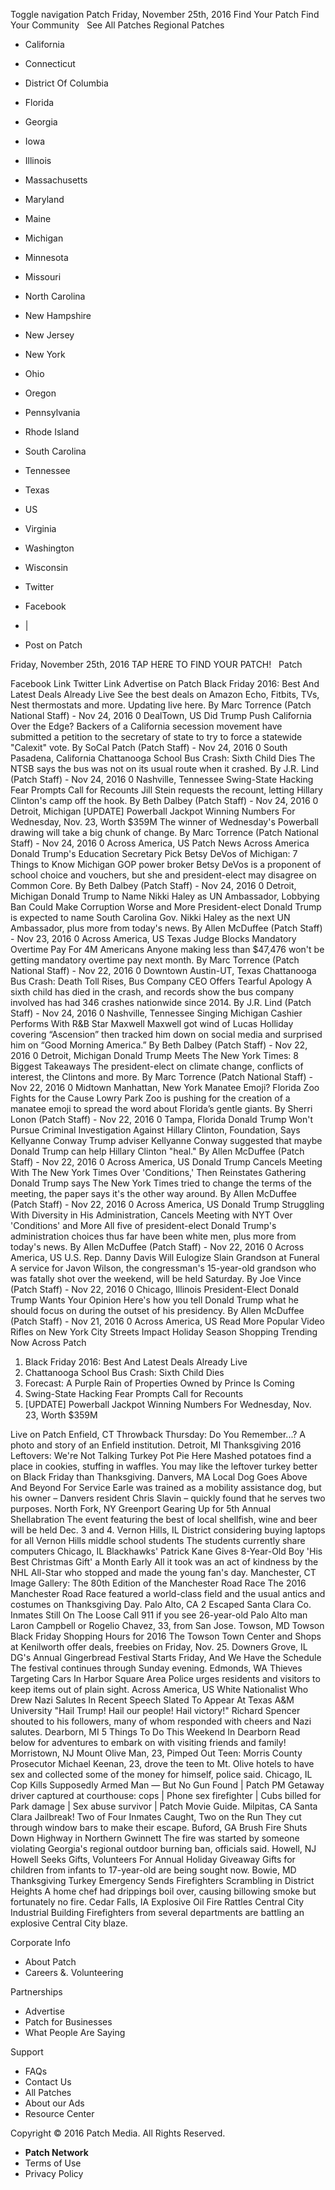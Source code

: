 Toggle navigation Patch Friday, November 25th, 2016 Find Your Patch Find Your Community   See All Patches Regional Patches

*   California
*   Connecticut
*   District Of Columbia
*   Florida
*   Georgia
*   Iowa
*   Illinois
*   Massachusetts
*   Maryland
*   Maine
*   Michigan
*   Minnesota
*   Missouri
*   North Carolina
*   New Hampshire
*   New Jersey
*   New York
*   Ohio
*   Oregon
*   Pennsylvania
*   Rhode Island
*   South Carolina
*   Tennessee
*   Texas
*   US
*   Virginia
*   Washington
*   Wisconsin

*   Twitter
*   Facebook
*   |
*   Post on Patch

Friday, November 25th, 2016 TAP HERE TO FIND YOUR PATCH!   Patch

Facebook Link Twitter Link Advertise on Patch Black Friday 2016: Best And Latest Deals Already Live See the best deals on Amazon Echo, Fitbits, TVs, Nest thermostats and more. Updating live here. By Marc Torrence (Patch National Staff) - Nov 24, 2016 0 DealTown, US Did Trump Push California Over the Edge? Backers of a California secession movement have submitted a petition to the secretary of state to try to force a statewide "Calexit" vote. By SoCal Patch (Patch Staff) - Nov 24, 2016 0 South Pasadena, California Chattanooga School Bus Crash: Sixth Child Dies The NTSB says the bus was not on its usual route when it crashed. By J.R. Lind (Patch Staff) - Nov 24, 2016 0 Nashville, Tennessee Swing-State Hacking Fear Prompts Call for Recounts Jill Stein requests the recount, letting Hillary Clinton's camp off the hook. By Beth Dalbey (Patch Staff) - Nov 24, 2016 0 Detroit, Michigan \[UPDATE\] Powerball Jackpot Winning Numbers For Wednesday, Nov. 23, Worth $359M The winner of Wednesday's Powerball drawing will take a big chunk of change. By Marc Torrence (Patch National Staff) - Nov 24, 2016 0 Across America, US Patch News Across America Donald Trump's Education Secretary Pick Betsy DeVos of Michigan: 7 Things to Know Michigan GOP power broker Betsy DeVos is a proponent of school choice and vouchers, but she and president-elect may disagree on Common Core. By Beth Dalbey (Patch Staff) - Nov 24, 2016 0 Detroit, Michigan Donald Trump to Name Nikki Haley as UN Ambassador, Lobbying Ban Could Make Corruption Worse and More President-elect Donald Trump is expected to name South Carolina Gov. Nikki Haley as the next UN Ambassador, plus more from today's news. By Allen McDuffee (Patch Staff) - Nov 23, 2016 0 Across America, US Texas Judge Blocks Mandatory Overtime Pay For 4M Americans Anyone making less than $47,476​ won't be getting mandatory overtime pay next month. By Marc Torrence (Patch National Staff) - Nov 22, 2016 0 Downtown Austin-UT, Texas Chattanooga Bus Crash: Death Toll Rises, Bus Company CEO Offers Tearful Apology A sixth child has died in the crash, and records show the bus company involved has had 346 crashes nationwide since 2014. By J.R. Lind (Patch Staff) - Nov 24, 2016 0 Nashville, Tennessee Singing Michigan Cashier Performs With R&B Star Maxwell Maxwell got wind of Lucas Holliday covering “Ascension” then tracked him down on social media and surprised him on “Good Morning America.” By Beth Dalbey (Patch Staff) - Nov 22, 2016 0 Detroit, Michigan Donald Trump Meets The New York Times: 8 Biggest Takeaways The president-elect on climate change, conflicts of interest, the Clintons and more. By Marc Torrence (Patch National Staff) - Nov 22, 2016 0 Midtown Manhattan, New York Manatee Emoji? Florida Zoo Fights for the Cause Lowry Park Zoo is pushing for the creation of a manatee emoji to spread the word about Florida’s gentle giants. By Sherri Lonon (Patch Staff) - Nov 22, 2016 0 Tampa, Florida Donald Trump Won't Pursue Criminal Investigation Against Hillary Clinton, Foundation, Says Kellyanne Conway Trump adviser Kellyanne Conway suggested that maybe Donald Trump can help Hillary Clinton "heal." By Allen McDuffee (Patch Staff) - Nov 22, 2016 0 Across America, US Donald Trump Cancels Meeting With The New York Times Over 'Conditions,' Then Reinstates Gathering Donald Trump says The New York Times tried to change the terms of the meeting, the paper says it's the other way around. By Allen McDuffee (Patch Staff) - Nov 22, 2016 0 Across America, US Donald Trump Struggling With Diversity in His Administration, Cancels Meeting with NYT Over 'Conditions' and More All five of president-elect Donald Trump's administration choices thus far have been white men, plus more from today's news. By Allen McDuffee (Patch Staff) - Nov 22, 2016 0 Across America, US U.S. Rep. Danny Davis Will Eulogize Slain Grandson at Funeral A service for Javon Wilson, the congressman's 15-year-old grandson who was fatally shot over the weekend, will be held Saturday. By Joe Vince (Patch Staff) - Nov 22, 2016 0 Chicago, Illinois President-Elect Donald Trump Wants Your Opinion Here's how you tell Donald Trump what he should focus on during the outset of his presidency. By Allen McDuffee (Patch Staff) - Nov 21, 2016 0 Across America, US Read More Popular Video Rifles on New York City Streets Impact Holiday Season Shopping Trending Now Across Patch

1.  Black Friday 2016: Best And Latest Deals Already Live
2.  Chattanooga School Bus Crash: Sixth Child Dies
3.  Forecast: A Purple Rain of Properties Owned by Prince Is Coming
4.  Swing-State Hacking Fear Prompts Call for Recounts
5.  \[UPDATE\] Powerball Jackpot Winning Numbers For Wednesday, Nov. 23, Worth $359M

Live on Patch Enfield, CT Throwback Thursday: Do You Remember...? A photo and story of an Enfield institution. Detroit, MI Thanksgiving 2016 Leftovers: We're Not Talking Turkey Pot Pie Here Mashed potatoes find a place in cookies, stuffing in waffles. You may like the leftover turkey better on Black Friday than Thanksgiving. Danvers, MA Local Dog Goes Above And Beyond For Service Earle was trained as a mobility assistance dog, but his owner – Danvers resident Chris Slavin – quickly found that he serves two purposes. North Fork, NY Greenport Gearing Up for 5th Annual Shellabration The event featuring the best of local shellfish, wine and beer will be held Dec. 3 and 4. Vernon Hills, IL District considering buying laptops for all Vernon Hills middle school students The students currently share computers Chicago, IL Blackhawks' Patrick Kane Gives 8-Year-Old Boy 'His Best Christmas Gift' a Month Early All it took was an act of kindness by the NHL All-Star who stopped and made the young fan's day. Manchester, CT Image Gallery: The 80th Edition of the Manchester Road Race The 2016 Manchester Road Race featured a world-class field and the usual antics and costumes on Thanksgiving Day. Palo Alto, CA 2 Escaped Santa Clara Co. Inmates Still On The Loose Call 911 if you see 26-year-old Palo Alto man Laron Campbell or Rogelio Chavez, 33, from San Jose. Towson, MD Towson Black Friday Shopping Hours for 2016 The Towson Town Center and Shops at Kenilworth offer deals, freebies on Friday, Nov. 25. Downers Grove, IL DG's Annual Gingerbread Festival Starts Friday, And We Have the Schedule The festival continues through Sunday evening. Edmonds, WA Thieves Targeting Cars In Harbor Square Area Police urges residents and visitors to keep items out of plain sight. Across America, US White Nationalist Who Drew Nazi Salutes In Recent Speech Slated To Appear At Texas A&M University "Hail Trump! Hail our people! Hail victory!" Richard Spencer shouted to his followers, many of whom responded with cheers and Nazi salutes. Dearborn, MI 5 Things To Do This Weekend In Dearborn Read below for adventures to embark on with visiting friends and family! Morristown, NJ Mount Olive Man, 23, Pimped Out Teen: Morris County Prosecutor Michael Keenan​, 23, drove the teen to Mt. Olive hotels to have sex and collected some of the money for himself, police said. Chicago, IL Cop Kills Supposedly Armed Man — But No Gun Found | Patch PM Getaway driver captured at courthouse: cops | Phone sex firefighter | Cubs billed for Park damage | Sex abuse survivor | Patch Movie Guide. Milpitas, CA Santa Clara Jailbreak! Two of Four Inmates Caught, Two on the Run They cut through window bars to make their escape. Buford, GA Brush Fire Shuts Down Highway in Northern Gwinnett The fire was started by someone violating Georgia's regional outdoor burning ban, officials said. Howell, NJ Howell Seeks Gifts, Volunteers For Annual Holiday Giveaway Gifts for children from infants to 17-year-old are being sought now. Bowie, MD Thanksgiving Turkey Emergency Sends Firefighters Scrambling in District Heights A home chef had drippings boil over, causing billowing smoke but fortunately no fire. Cedar Falls, IA Explosive Oil Fire Rattles Central City Industrial Building Firefighters from several departments are battling an explosive Central City blaze.

Corporate Info

*   About Patch
*   Careers &. Volunteering

Partnerships

*   Advertise
*   Patch for Businesses
*   What People Are Saying

Support

*   FAQs
*   Contact Us
*   All Patches
*   About our Ads
*   Resource Center

Copyright © 2016 Patch Media. All Rights Reserved.

*   **Patch Network**
*   Terms of Use
*   Privacy Policy